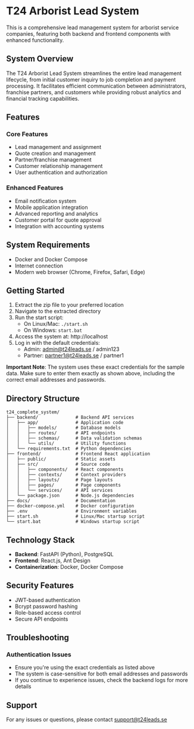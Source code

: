 # T24 Arborist Lead System

This is a comprehensive lead management system for arborist service companies, featuring both backend and frontend components with enhanced functionality.

## System Overview

The T24 Arborist Lead System streamlines the entire lead management lifecycle, from initial customer inquiry to job completion and payment processing. It facilitates efficient communication between administrators, franchise partners, and customers while providing robust analytics and financial tracking capabilities.

## Features

### Core Features
- Lead management and assignment
- Quote creation and management
- Partner/franchise management
- Customer relationship management
- User authentication and authorization

### Enhanced Features
- Email notification system
- Mobile application integration
- Advanced reporting and analytics
- Customer portal for quote approval
- Integration with accounting systems

## System Requirements

- Docker and Docker Compose
- Internet connection
- Modern web browser (Chrome, Firefox, Safari, Edge)

## Getting Started

1. Extract the zip file to your preferred location
2. Navigate to the extracted directory
3. Run the start script:
   - On Linux/Mac: `./start.sh`
   - On Windows: `start.bat`
4. Access the system at: http://localhost
5. Log in with the default credentials:
   - Admin: admin@t24leads.se / admin123
   - Partner: partner1@t24leads.se / partner1

**Important Note**: The system uses these exact credentials for the sample data. Make sure to enter them exactly as shown above, including the correct email addresses and passwords.

## Directory Structure

```
t24_complete_system/
├── backend/              # Backend API services
│   ├── app/              # Application code
│   │   ├── models/       # Database models
│   │   ├── routes/       # API endpoints
│   │   ├── schemas/      # Data validation schemas
│   │   └── utils/        # Utility functions
│   └── requirements.txt  # Python dependencies
├── frontend/             # Frontend React application
│   ├── public/           # Static assets
│   ├── src/              # Source code
│   │   ├── components/   # React components
│   │   ├── contexts/     # Context providers
│   │   ├── layouts/      # Page layouts
│   │   ├── pages/        # Page components
│   │   └── services/     # API services
│   └── package.json      # Node.js dependencies
├── docs/                 # Documentation
├── docker-compose.yml    # Docker configuration
├── .env                  # Environment variables
├── start.sh              # Linux/Mac startup script
└── start.bat             # Windows startup script
```

## Technology Stack

- **Backend**: FastAPI (Python), PostgreSQL
- **Frontend**: React.js, Ant Design
- **Containerization**: Docker, Docker Compose

## Security Features

- JWT-based authentication
- Bcrypt password hashing
- Role-based access control
- Secure API endpoints

## Troubleshooting

### Authentication Issues
- Ensure you're using the exact credentials as listed above
- The system is case-sensitive for both email addresses and passwords
- If you continue to experience issues, check the backend logs for more details

## Support

For any issues or questions, please contact support@t24leads.se
